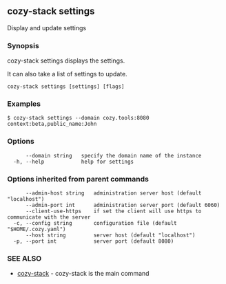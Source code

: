 ## cozy-stack settings

Display and update settings

### Synopsis



cozy-stack settings displays the settings.

It can also take a list of settings to update.


```
cozy-stack settings [settings] [flags]
```

### Examples

```
$ cozy-stack settings --domain cozy.tools:8080 context:beta,public_name:John
```

### Options

```
      --domain string   specify the domain name of the instance
  -h, --help            help for settings
```

### Options inherited from parent commands

```
      --admin-host string   administration server host (default "localhost")
      --admin-port int      administration server port (default 6060)
      --client-use-https    if set the client will use https to communicate with the server
  -c, --config string       configuration file (default "$HOME/.cozy.yaml")
      --host string         server host (default "localhost")
  -p, --port int            server port (default 8080)
```

### SEE ALSO
* [cozy-stack](cozy-stack.md)	 - cozy-stack is the main command

